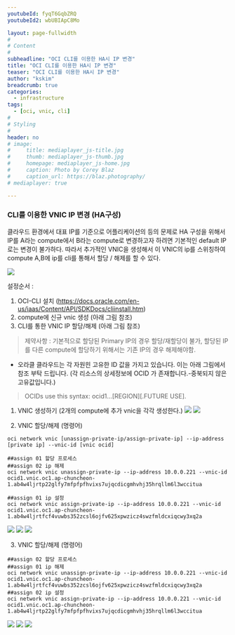 ```yaml
---
youtubeId: fyqT6GqbZRQ
youtubeId2: wbUBIApC8Mo

layout: page-fullwidth
#
# Content
#
subheadline: "OCI CLI를 이용한 HA시 IP 변경"
title: "OCI CLI를 이용한 HA시 IP 변경"
teaser: "OCI CLI를 이용한 HA시 IP 변경"
author: "kskim"
breadcrumb: true
categories:
  - infrastructure
tags:
  - [oci, vnic, cli]
#
# Styling
#
header: no
# image:
#     title: mediaplayer_js-title.jpg
#     thumb: mediaplayer_js-thumb.jpg
#     homepage: mediaplayer_js-home.jpg
#     caption: Photo by Corey Blaz
#     caption_url: https://blaz.photography/
# mediaplayer: true

---
```



### CLI를 이용한 VNIC IP 변경 (HA구성)
클라우드 환경에서 대표 IP를 기준으로 어플리케이션의 등의 문제로 HA 구성을 위해서 IP를  A라는 compute에서 B라는 compute로 
변경하고자 하려면 기본적인 default IP로는 변경이 불가하다. 따라서 추가적인 VNIC을 생성해서 이 VNIC의 ip를 스위칭하여 
compute A,B에 ip를 cli를 통해서 할당 / 해제를 할 수 있다. 

![](/assets/img/infrastructure/2022/vnic-ip-change/ip-change.png)

설정순서 : 
1. OCI-CLI 설치 (https://docs.oracle.com/en-us/iaas/Content/API/SDKDocs/cliinstall.htm)
2. compute에 신규 vnic 생성 (아래 그림 참조)
3. CLI를 통한 VNIC IP 할당/해제 (아래 그림 참조)

> 제약사항 : 기본적으로 할당된 Primary IP의 경우 할당/재할당이 불가, 할당된 IP를 다른 compute에 할당하기 위해서는 기존 IP의 경우 해제해야함.

- 오라클 클라우드는 각 자원읜 고유한 ID 값을 가지고 있습니다. 이는 아래 그림에서 참조 부탁 드립니다. (각 리소스의 상세정보에 OCID 가 존재합니다.-중북되지 않은 고유값입니다.)
> OCIDs use this syntax: ocid1.<RESOURCE TYPE>.<REALM>.[REGION][.FUTURE USE].<UNIQUE ID>






1. VNIC 생성하기 (2개의 compute에 추가 vnic을 각각 생성한다.)
   ![](/assets/img/infrastructure/2022/vnic-ip-change/1.png)
   ![](/assets/img/infrastructure/2022/vnic-ip-change/2.png)


2. VNIC 할당/해제 (명령어)
 
```
oci network vnic [unassign-private-ip/assign-private-ip] --ip-address [private ip] --vnic-id [vnic ocid]

##assign 01 할당 프로세스
##assign 02 ip 해제
oci network vnic unassign-private-ip --ip-address 10.0.0.221 --vnic-id ocid1.vnic.oc1.ap-chuncheon-1.ab4w4ljrtp22glfy7mfpfpfhvixs7ujqcdicgmhvhj35hrqllm6l3wccitua

##assign 01 ip 설정
oci network vnic assign-private-ip --ip-address 10.0.0.221 --vnic-id ocid1.vnic.oc1.ap-chuncheon-1.ab4w4ljrtfcf4vuwbs352zcsl6ojfv625xpwzicz4swzfmldcxiqcwy3xq2a
```
![](/assets/img/infrastructure/2022/vnic-ip-change/3.png)
![](/assets/img/infrastructure/2022/vnic-ip-change/4.png)
![](/assets/img/infrastructure/2022/vnic-ip-change/5.png)


3. VNIC 할당/해제 (명령어)
```
##assign 02 할당 프로세스
##assign 01 ip 해제
oci network vnic unassign-private-ip --ip-address 10.0.0.221 --vnic-id ocid1.vnic.oc1.ap-chuncheon-1.ab4w4ljrtfcf4vuwbs352zcsl6ojfv625xpwzicz4swzfmldcxiqcwy3xq2a
##assign 02 ip 설정
oci network vnic assign-private-ip --ip-address 10.0.0.221 --vnic-id ocid1.vnic.oc1.ap-chuncheon-1.ab4w4ljrtp22glfy7mfpfpfhvixs7ujqcdicgmhvhj35hrqllm6l3wccitua
```
![](/assets/img/infrastructure/2022/vnic-ip-change/6.png)
![](/assets/img/infrastructure/2022/vnic-ip-change/7.png)
![](/assets/img/infrastructure/2022/vnic-ip-change/8.png)


